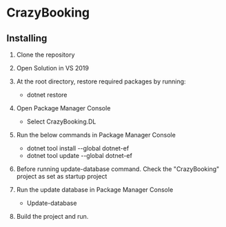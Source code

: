# CrazyBooking

## Installing

1) Clone the repository 
2) Open Solution in  VS 2019
3) At the root directory, restore required packages by running:
    * dotnet restore
4) Open Package Manager Console
    * Select CrazyBooking.DL
5) Run the below commands in Package Manager Console
    * dotnet tool install --global dotnet-ef
    * dotnet tool update --global dotnet-ef
    
6) Before running update-database command. Check the "CrazyBooking" project as set as startup project
7) Run the update database in Package Manager Console
     * Update-database
8) Build the project and run. 
